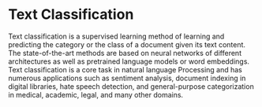 # Text Classification

Text classification is a supervised learning method of learning and predicting the category or the class of a document given its text content. The state-of-the-art methods are based on neural networks of different architectures as well as pretrained language models or word embeddings. Text classification is a core task in natural language Processing and has numerous applications such as sentiment analysis, document indexing in digital libraries, hate speech detection, and general-purpose categorization in medical, academic, legal, and many other domains.
